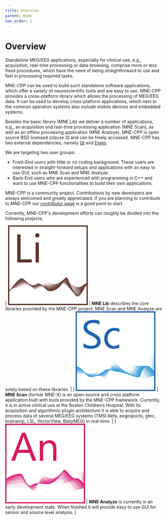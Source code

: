 ```yaml
---
title: Overview
parent: Home
nav_order: 1
---
```

# Overview

Standalone MEG/EEG applications, especially for clinical use, e.g., acquisition, real-time processing or data browsing, comprise more or less fixed procedures, which have the need of being straightforward to use and fast in processing required tasks.

MNE-CPP can be used to build such standalone software applications, which offer a variety of neuroscientific tools and are easy to use. MNE-CPP provides a cross-platform library which allows the processing of MEG/EEG data. It can be used to develop cross-platform applications, which next to the common operation systems also include mobile devices and embedded systems.

Besides the basic library (MNE Lib) we deliver a number of applications, e.g., an acquisition and real-time processing application (MNE Scan), as well as an offline processing application (MNE Analzye). MNE-CPP is open source BSD licensed (clause 3) and can be freely accessed. MNE-CPP has two external dependencies, namely [Qt](https://www.qt.io/) and [Eigen](http://eigen.tuxfamily.org/index.php?title=Main_Page). 

We are targeting two user groups:
* Front-End users with little or no coding background. These users are interested in straight-forward setups and applications with an easy to use GUI, such as MNE Scan and MNE Analyze.
* Back-End users who are experienced with programming in C++ and want to use MNE-CPP functionalities to build their own applications. 

MNE-CPP is a community project. Contributions by new developers are always welcomed and greatly appreciated. If you are planning to contribute to MNE-CPP our [contributor page](pages/community/contribute.md) is a good point to start.

Currently, MNE-CPP's development efforts can roughly be divided into the following projects:

| ![MNELib](images/icon_mne-lib_256x256.png) | **MNE Lib** describes the core libraries provided by the MNE-CPP project. MNE Scan and MNE Analyze are solely based on these libraries. |
| ![MNEScan](images/icon_mne_scan_256x256.png) | **MNE Scan** (former MNE-X) is an open-source and cross platform application built with tools provided by the MNE-CPP framework. Currently, it is in active clinical use at the Boston Children’s Hospital. With its acquisition and algorithmic plugin architecture it is able to acquire and process data of several MEG/EEG systems (TMSI Refa, eegosports, gtec, brainamp, LSL, VectorView, BabyMEG) in real-time. |
| ![MNEAnalyze](images/icon_mne-analyze_256x256.png) | **MNE Analyze** is currently in an early development state. When finished it will provide easy to use GUI for sensor and source level analysis. |


